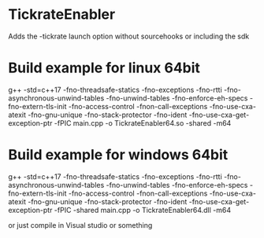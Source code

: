 # TickrateEnabler

Adds the -tickrate launch option without sourcehooks or including the sdk

# Build example for linux 64bit

g++ -std=c++17 -fno-threadsafe-statics -fno-exceptions -fno-rtti -fno-asynchronous-unwind-tables -fno-unwind-tables -fno-enforce-eh-specs -fno-extern-tls-init -fno-access-control -fnon-call-exceptions -fno-use-cxa-atexit -fno-gnu-unique -fno-stack-protector -fno-ident -fno-use-cxa-get-exception-ptr -fPIC main.cpp -o TickrateEnabler64.so -shared -m64

# Build example for windows 64bit

g++ -std=c++17 -fno-threadsafe-statics -fno-exceptions -fno-rtti -fno-asynchronous-unwind-tables -fno-unwind-tables -fno-enforce-eh-specs -fno-extern-tls-init -fno-access-control -fnon-call-exceptions -fno-use-cxa-atexit -fno-gnu-unique -fno-stack-protector -fno-ident -fno-use-cxa-get-exception-ptr -fPIC -shared main.cpp -o TickrateEnabler64.dll -m64

or just compile in Visual studio or something
